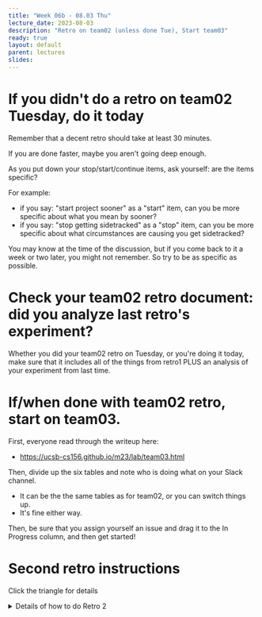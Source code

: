 ```yaml
---
title: "Week 06b - 08.03 Thu"
lecture_date: 2023-08-03
description: "Retro on team02 (unless done Tue), Start team03"
ready: true
layout: default
parent: lectures
slides: 
---
```


# If you didn't do a retro on team02 Tuesday, do it today

Remember that a decent retro should take at least 30 minutes.

If you are done faster, maybe you aren't going deep enough.

As you put down your stop/start/continue items, ask yourself: are the items specific?

For example:
- if you say: "start project sooner" as a "start" item, can you be more specific about what you mean by sooner?
- if you say: "stop getting sidetracked" as a "stop" item, can you be more specific about what circumstances are causing you get sidetracked?

You may know at the time of the discussion, but if you come back to it a week or two later, you might not remember.
So try to be as specific as possible.

# Check your team02 retro document: did you analyze last retro's experiment?

Whether you did your team02 retro on Tuesday, or you're doing it today, make
sure that it includes all of the things from retro1 PLUS an analysis of your
experiment from last time.

# If/when done with team02 retro, start on team03.

First, everyone read through the writeup here:
* <https://ucsb-cs156.github.io/m23/lab/team03.html>

Then, divide up the six tables and note who is doing what on your Slack channel.
* It can be the the same tables as for team02, or you can switch things up.
* It's fine either way.  

Then, be sure that you assign yourself an issue and drag it to the In Progress column, and then get started!


# Second retro instructions

Click the triangle for details

<details markdown="1">
<summary>
Details of how to do Retro 2
</summary>

* Review how to do a retro: <https://ucsb-cs156.github.io/topics/agile/agile_retros.html>
* Then, go to your folder on Google Drive (the link should be pinned to your slack channel)
* Create a new document Retro2 similar to Retro1
* Conduct a retro following the same basic instructions from here:
  - <https://ucsb-cs156.github.io/m23/lectures/week05a/#retrospective-the-heart-of-agile>

One change to the instructions: before deciding on a new experiment, have a discussion of the experiment from your last retro.
- Read the experiment from your Retro1 document.
- In your Retro2 document, make a section "Last Retros Experiment"
- Copy/paste the description of the experiment.
- Then, invite each member of the team to write something on the slack channel indicating whether they thought
  the experiment had a successful outcome, a failed outcome, an indeterminate outcome (can't tell) or a mix,
  and why.  But don't press enter until there's a signal that everyone is finished.
- Then you call all press enter and see what each other wrote.
- Discuss. If possible come to a consensus summary.  If a consensus doesn't emerge after a few minutes of discussion,
  then you can "agree to disagree".
- Write down either a summary of your consensus, or a summary of your differing opinions.

Then, come up with a new experiment for this Retro.  It can be a variation on the old one (i.e. a different approach to the same problem), or could be entirely different (some other aspect of the team's performance.)

</details>

